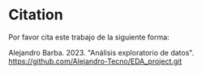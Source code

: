 # Citation

Por favor cita este trabajo de la siguiente forma:

Alejandro Barba. 2023. "Análisis exploratorio de datos". https://github.com/Alejandro-Tecno/EDA_project.git